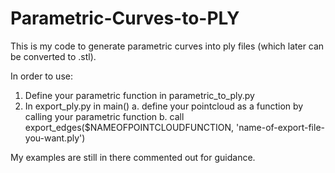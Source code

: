 # Parametric-Curves-to-PLY
This is my code to generate parametric curves into ply files (which later can be converted to .stl).

In order to use: 

1. Define your parametric function in parametric_to_ply.py
2. In export_ply.py in main()
    a. define your pointcloud as a function by calling your parametric function
    b. call export_edges($NAMEOFPOINTCLOUDFUNCTION, 'name-of-export-file-you-want.ply')
    
My examples are still in there commented out for guidance. 
